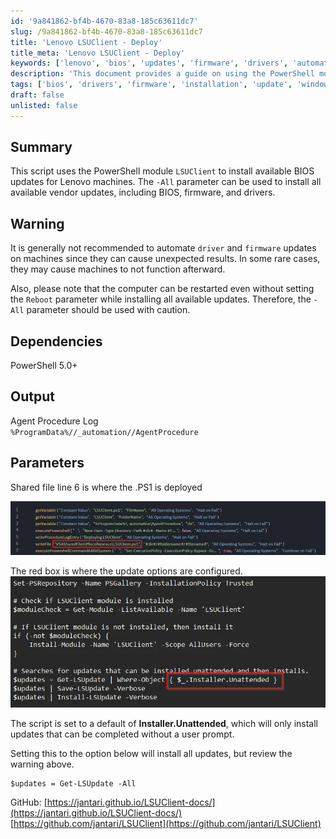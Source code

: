 ```yaml
---
id: '9a841862-bf4b-4670-83a8-185c63611dc7'
slug: /9a841862-bf4b-4670-83a8-185c63611dc7
title: 'Lenovo LSUClient - Deploy'
title_meta: 'Lenovo LSUClient - Deploy'
keywords: ['lenovo', 'bios', 'updates', 'firmware', 'drivers', 'automation']
description: 'This document provides a guide on using the PowerShell module LSUClient to install available BIOS updates for Lenovo machines, including important warnings and parameters to consider during the process.'
tags: ['bios', 'drivers', 'firmware', 'installation', 'update', 'windows']
draft: false
unlisted: false
---
```


## Summary

This script uses the PowerShell module `LSUClient` to install available BIOS updates for Lenovo machines. The `-All` parameter can be used to install all available vendor updates, including BIOS, firmware, and drivers.

## Warning

It is generally not recommended to automate `driver` and `firmware` updates on machines since they can cause unexpected results. In some rare cases, they may cause machines to not function afterward.

Also, please note that the computer can be restarted even without setting the `Reboot` parameter while installing all available updates. Therefore, the `-All` parameter should be used with caution.

## Dependencies

PowerShell 5.0+

## Output

Agent Procedure Log  
`%ProgramData%//_automation//AgentProcedure`

## Parameters

Shared file line 6 is where the .PS1 is deployed  

![Update Options](../../../static/img/docs/9a841862-bf4b-4670-83a8-185c63611dc7/image_1.webp)  

The red box is where the update options are configured.  
![Update Configuration](../../../static/img/docs/9a841862-bf4b-4670-83a8-185c63611dc7/image_2.webp)  

The script is set to a default of **Installer.Unattended**, which will only install updates that can be completed without a user prompt.

Setting this to the option below will install all updates, but review the warning above.

```
$updates = Get-LSUpdate -All
```

GitHub: [https://jantari.github.io/LSUClient-docs/](https://jantari.github.io/LSUClient-docs/)  
[https://github.com/jantari/LSUClient](https://github.com/jantari/LSUClient)